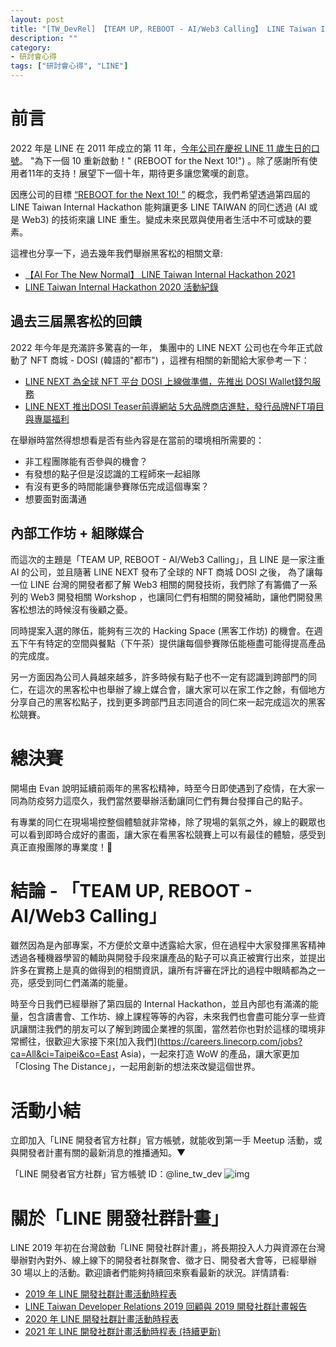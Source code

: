 ```yaml
---
layout: post
title: "[TW_DevRel] 【TEAM UP, REBOOT - AI/Web3 Calling】 LINE Taiwan Internal Hackathon 2022"
description: ""
category: 
- 研討會心得
tags: ["研討會心得", "LINE"]
---
```




# 前言

2022 年是 LINE 在 2011 年成立的第 11 年，[今年公司在慶祝 LINE 11 歲生日的口號](https://twitter.com/line_global/status/1539790345931837442)。 "為下一個 10 重新啟動！" (REBOOT for the Next 10!") 。除了感謝所有使用者11年的支持！展望下一個十年，期待更多讓您驚嘆的創意。

因應公司的目標 [“REBOOT for the Next 10! ”](https://twitter.com/line_global/status/1539790345931837442) 的概念，我們希望透過第四屆的 LINE Taiwan Internal Hackathon 能夠讓更多 LINE TAIWAN 的同仁透過 (AI 或是 Web3) 的技術來讓 LINE 重生。變成未來民眾與使用者生活中不可或缺的要素。

這裡也分享一下，過去幾年我們舉辦黑客松的相關文章:

- [【AI For The New Normal】 LINE Taiwan Internal Hackathon 2021](https://engineering.linecorp.com/zh-hant/blog/internal-hackathon-2021/)
- [LINE Taiwan Internal Hackathon 2020 活動紀錄](https://engineering.linecorp.com/zh-hant/blog/line-taiwan-internal-hackathon-2020/)



## 過去三屆黑客松的回饋

2022 年今年是充滿許多驚喜的一年， 集團中的 LINE NEXT 公司也在今年正式啟動了 NFT 商城 - DOSI (韓語的"都市") ，這裡有相關的新聞給大家參考一下：

- [LINE NEXT 為全球 NFT 平台 DOSI 上線做準備，先推出 DOSI Wallet錢包服務](https://linecorp.com/zh-hant/pr/news/zh-hant/2022/4243)
- [LINE NEXT 推出DOSI Teaser前導網站 5大品牌商店進駐，發行品牌NFT項目與專屬福利](https://linecorp.com/zh-hant/pr/news/zh-hant/2022/4316)

在舉辦時當然得想想看是否有些內容是在當前的環境相所需要的：

- 非工程團隊能有否參與的機會？
- 有發想的點子但是沒認識的工程師來一起組隊
- 有沒有更多的時間能讓參賽隊伍完成這個專案？
- 想要面對面溝通





## 內部工作坊 + 組隊媒合

而這次的主題是「TEAM UP, REBOOT - AI/Web3 Calling」，且 LINE 是一家注重 AI 的公司，並且隨著 LINE NEXT 發布了全球的 NFT 商城 DOSI 之後， 為了讓每一位 LINE 台灣的開發者都了解 Web3 相關的開發技術，我們除了有籌備了一系列的 Web3 開發相關 Workshop ，也讓同仁們有相關的開發補助，讓他們開發黑客松想法的時候沒有後顧之憂。

同時提案入選的隊伍，能夠有三次的 Hacking Space (黑客工作坊) 的機會。在週五下午有特定的空間與餐點（下午茶）提供讓每個參賽隊伍能極盡可能得提高產品的完成度。

另一方面因為公司人員越來越多，許多時候有點子也不一定有認識到跨部門的同仁，在這次的黑客松中也舉辦了線上媒合會，讓大家可以在家工作之餘，有個地方分享自己的黑客松點子，找到更多跨部門且志同道合的同仁來一起完成這次的黑客松競賽。

# 總決賽

開場由 Evan 說明延續前兩年的黑客松精神，時至今日即使遇到了疫情，在大家一同為防疫努力這麼久，我們當然要舉辦活動讓同仁們有舞台發揮自己的點子。



有專業的同仁在現場場控整個體驗就非常棒，除了現場的氣氛之外，線上的觀眾也可以看到即時合成好的畫面，讓大家在看黑客松競賽上可以有最佳的體驗，感受到真正直撥團隊的專業度！🤟

# 結論 - 「TEAM UP, REBOOT - AI/Web3 Calling」

雖然因為是內部專案，不方便於文章中透露給大家，但在過程中大家發揮黑客精神透過各種機器學習的輔助與開發手段來讓產品的點子可以真正被實行出來，並提出許多在實務上是真的做得到的相關資訊，讓所有評審在評比的過程中眼睛都為之一亮，感受到同仁們滿滿的能量。

時至今日我們已經舉辦了第四屆的 Internal Hackathon，並且內部也有滿滿的能量，包含讀書會、工作坊、線上課程等等的內容，未來我們也會盡可能分享一些資訊讓關注我們的朋友可以了解到跨國企業裡的氛圍，當然若你也對於這樣的環境非常嚮往，很歡迎大家接下來[加入我們](https://careers.linecorp.com/jobs?ca=All&ci=Taipei&co=East Asia)，一起來打造 WoW 的產品，讓大家更加 「Closing The Distance」，一起用創新的想法來改變這個世界。

# 活動小結

立即加入「LINE 開發者官方社群」官方帳號，就能收到第一手 Meetup 活動，或與開發者計畫有關的最新消息的推播通知。▼

「LINE 開發者官方社群」官方帳號 ID：@line_tw_dev
![img](https://www.evanlin.com/images/2020/line-tw-dev-qr.png)

# 關於「LINE 開發社群計畫」

LINE 2019 年初在台灣啟動「LINE 開發社群計畫」，將長期投入人力與資源在台灣舉辦對內對外、線上線下的開發者社群聚會、徵才日、開發者大會等，已經舉辦 30 場以上的活動。歡迎讀者們能夠持續回來察看最新的狀況。詳情請看:

- [2019 年 LINE 開發社群計畫活動時程表](https://engineering.linecorp.com/zh-hant/blog/line-taiwan-developer-relations-2019-plan/)
- [LINE Taiwan Developer Relations 2019 回顧與 2019 開發社群計畫報告](https://engineering.linecorp.com/zh-hant/blog/line-taiwan-developer-relations-2019/)
- [2020 年 LINE 開發社群計畫活動時程表](https://engineering.linecorp.com/zh-hant/blog/2020-line-tw-devrel/)
- [2021 年 LINE 開發社群計畫活動時程表 (持續更新)](https://engineering.linecorp.com/zh-hant/blog/2021-line-tw-devrel/)